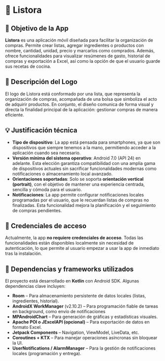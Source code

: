 
# 📱 Listora

## 🎯 Objetivo de la App

**Listora** es una aplicación móvil diseñada para facilitar la organización de compras. Permite crear listas, agregar ingredientes o productos con nombre, cantidad, unidad, precio y marcarlos como comprados. Además, ofrece funcionalidades para visualizar resúmenes de gasto, historial de compras y exportación a Excel, así como la opción de que el usuario guarde sus recetas de cocina.

## 🧩 Descripción del Logo

El logo de Listora está conformado por una lista, que representa la organización de compras, acompañada de una bolsa que simboliza el acto de adquirir productos. En conjunto, el diseño comunica de forma visual y directa la finalidad principal de la aplicación: gestionar compras de manera eficiente.

## 💡 Justificación técnica

- **Tipo de dispositivo**: La app está pensada para smartphones, ya que son dispositivos que siempre tenemos a la mano, permitiendo acceder a la aplicación cuando sea necesario.
- **Versión mínima del sistema operativo**: Android 7.0 (API 24) en adelante. Esta elección garantiza compatibilidad con una amplia gama de dispositivos actuales sin sacrificar funcionalidades modernas como notificaciones o almacenamiento local avanzado.
- **Orientaciones soportadas**: Solo se soporta **orientación vertical (portrait)**, con el objetivo de mantener una experiencia centrada, sencilla y cómoda para el usuario.
- **Notificaciones**: La app permite configurar notificaciones locales programadas por el usuario, que le recuerdan listas de compras no finalizadas. Esta funcionalidad mejora la planificación y el seguimiento de compras pendientes.

## 🔐 Credenciales de acceso

Actualmente, la app **no requiere credenciales de acceso**. Todas las funcionalidades están disponibles localmente sin necesidad de autenticación, lo que permite al usuario empezar a usar la app de inmediato tras la instalación.

## 🧱 Dependencias y frameworks utilizados

El proyecto está desarrollado en **Kotlin** con Android SDK. Algunas dependencias clave incluyen:

- **Room** – Para almacenamiento persistente de datos locales (listas, ingredientes, historial).
- **AndroidX WorkManager** (v2.10.2) – Para programación fiable de tareas en background, como envío de notificaciones
- **MPAndroidChart** – Para generación de gráficas y estadísticas visuales.
- **Apache POI o JExcelAPI (opcional)** – Para exportación de datos en formato Excel.
- **Jetpack Components** – Navigation, ViewModel, LiveData, etc.
- **Coroutines + KTX** – Para manejar operaciones asíncronas sin bloquear la UI.
- **UserNotifications / AlarmManager** – Para la gestión de notificaciones locales (programación y entrega).
